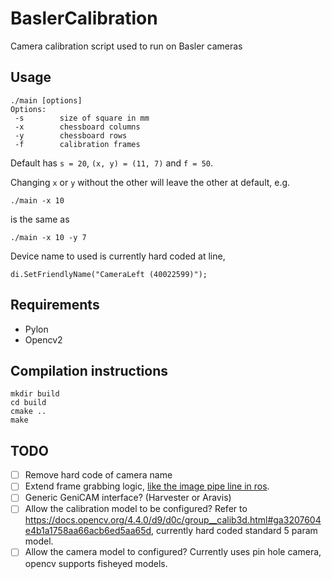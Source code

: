# BaslerCalibration
Camera calibration script used to run on Basler cameras

## Usage
```
./main [options]
Options:
 -s        size of square in mm
 -x        chessboard columns
 -y        chessboard rows
 -f        calibration frames
```
Default has `s = 20`, `(x, y) = (11, 7)` and `f = 50`.

Changing `x` or `y` without the other will leave the other at default, e.g.
```
./main -x 10
```
is the same as
```
./main -x 10 -y 7
```

Device name to used is currently hard coded at line,
```
di.SetFriendlyName("CameraLeft (40022599)");
```

## Requirements
- Pylon
- Opencv2

## Compilation instructions
```
mkdir build
cd build
cmake ..
make
```

## TODO
- [ ] Remove hard code of camera name
- [ ] Extend frame grabbing logic, [like the image pipe line in ros](https://github.com/ros-perception/image_pipeline/tree/melodic/camera_calibration).
- [ ] Generic GeniCAM interface? (Harvester or Aravis)
- [ ] Allow the calibration model to be configured? Refer to https://docs.opencv.org/4.4.0/d9/d0c/group__calib3d.html#ga3207604e4b1a1758aa66acb6ed5aa65d, currently hard coded standard 5 param model.
- [ ] Allow the camera model to configured? Currently uses pin hole camera, opencv supports fisheyed models.
